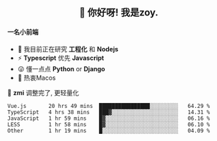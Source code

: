 <h2 align="center">👋 你好呀! 我是zoy.</h2>

#### 一名小前端

- 🌱 我目前正在研究 **工程化** 和 **Nodejs**
- ⚡ **Typescript** 优先 **Javascript**
- 😜 懂一点点 **Python** or **Django**
- 🚀 热衷Macos

🌟 **zmi** 调整完了, 更轻量化




<!--
**l-zoy/l-zoy** is a ✨ _special_ ✨ repository because its `README.md` (this file) appears on your GitHub profile.

Here are some ideas to get you started:

- 🔭 I’m currently working on ...
- 🌱 I’m currently learning ...
- 👯 I’m looking to collaborate on ...
- 🤔 I’m looking for help with ...
- 💬 Ask me about ...
- 📫 How to reach me: ...
- 😄 Pronouns: ...
- ⚡ Fun fact: ...
-->

<!--START_SECTION:waka-->
```text
Vue.js       20 hrs 49 mins  ████████████████░░░░░░░░░   64.29 % 
TypeScript   4 hrs 38 mins   ███▓░░░░░░░░░░░░░░░░░░░░░   14.31 % 
JavaScript   1 hr 59 mins    █▓░░░░░░░░░░░░░░░░░░░░░░░   06.16 % 
LESS         1 hr 58 mins    █▓░░░░░░░░░░░░░░░░░░░░░░░   06.10 % 
Other        1 hr 19 mins    █░░░░░░░░░░░░░░░░░░░░░░░░   04.09 % 
```
<!--END_SECTION:waka-->
